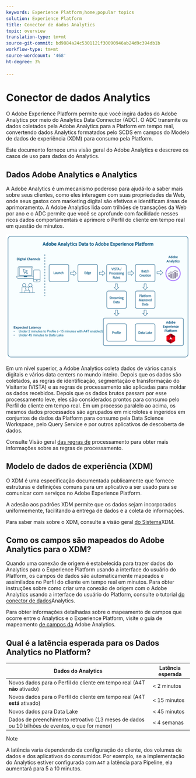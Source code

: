```yaml
---
keywords: Experience Platform;home;popular topics
solution: Experience Platform
title: Conector de dados Analytics
topic: overview
translation-type: tm+mt
source-git-commit: bd9884a24c5301121f30090946ab24d9c394db1b
workflow-type: tm+mt
source-wordcount: '468'
ht-degree: 3%

---
```



# Conector de dados Analytics

O Adobe Experience Platform permite que você ingira dados do Adobe Analytics por meio do Analytics Data Connector (ADC). O ADC transmite os dados coletados pela Adobe Analytics para a Platform em tempo real, convertendo dados Analytics formatados pelo SCDS em campos do Modelo de dados de experiência (XDM) para consumo pela Platform.

Este documento fornece uma visão geral do Adobe Analytics e descreve os casos de uso para dados do Analytics.

## Dados Adobe Analytics e Analytics

A Adobe Analytics é um mecanismo poderoso para ajudá-lo a saber mais sobre seus clientes, como eles interagem com suas propriedades da Web, onde seus gastos com marketing digital são efetivos e identificam áreas de aprimoramento. A Adobe Analytics lida com trilhões de transações da Web por ano e o ADC permite que você se aprofunde com facilidade nesses ricos dados comportamentais e aprimore o Perfil do cliente em tempo real em questão de minutos.

![](./images/analytics-data-experience-platform.png)

Em um nível superior, a Adobe Analytics coleta dados de vários canais digitais e vários data centers no mundo inteiro. Depois que os dados são coletados, as regras de identificação, segmentação e transformação do Visitante (VISTA) e as regras de processamento são aplicadas para moldar os dados recebidos. Depois que os dados brutos passam por esse processamento leve, eles são considerados prontos para consumo pelo Perfil do cliente em tempo real. Em um processo paralelo ao acima, os mesmos dados processados são agrupados em microlotes e ingeridos em conjuntos de dados da Platform para consumo pela Data Science Workspace, pelo Query Service e por outros aplicativos de descoberta de dados.

Consulte Visão geral [das regras de](https://docs.adobe.com/content/help/pt-BR/analytics/admin/admin-tools/processing-rules/processing-rules.html) processamento para obter mais informações sobre as regras de processamento.

## Modelo de dados de experiência (XDM)

O XDM é uma especificação documentada publicamente que fornece estruturas e definições comuns para um aplicativo a ser usado para se comunicar com serviços no Adobe Experience Platform.

A adesão aos padrões XDM permite que os dados sejam incorporados uniformemente, facilitando a entrega de dados e a coleta de informações.

Para saber mais sobre o XDM, consulte a visão geral [do Sistema](../../../xdm/home.md)XDM.

## Como os campos são mapeados do Adobe Analytics para o XDM?

Quando uma conexão de origem é estabelecida para trazer dados do Analytics para o Experience Platform usando a interface do usuário do Platform, os campos de dados são automaticamente mapeados e assimilados no Perfil do cliente em tempo real em minutos. Para obter instruções sobre como criar uma conexão de origem com o Adobe Analytics usando a interface do usuário do Platform, consulte o tutorial [do conector de dados](../../tutorials/ui/create/adobe-applications/analytics.md)Analytics.

Para obter informações detalhadas sobre o mapeamento de campos que ocorre entre o Analytics e o Experience Platform, visite o guia de mapeamento [de campos da](./mapping/analytics.md) Adobe Analytics.

## Qual é a latência esperada para os Dados Analytics no Platform?

| Dados do Analytics | Latência esperada |
| -------------- | ---------------- |
| Novos dados para o Perfil do cliente em tempo real (A4T **não** ativado) | &lt; 2 minutos |
| Novos dados para o Perfil do cliente em tempo real (A4T **está** ativado) | &lt; 15 minutos |
| Novos dados para Data Lake | &lt; 45 minutos |
| Dados de preenchimento retroativo (13 meses de dados ou 10 bilhões de eventos, o que for menor) | &lt; 4 semanas |

>[!NOTE]
>
>A latência varia dependendo da configuração do cliente, dos volumes de dados e dos aplicativos do consumidor. Por exemplo, se a implementação do Analytics estiver configurada com `A4T` a latência para Pipeline, ela aumentará para 5 a 10 minutos.